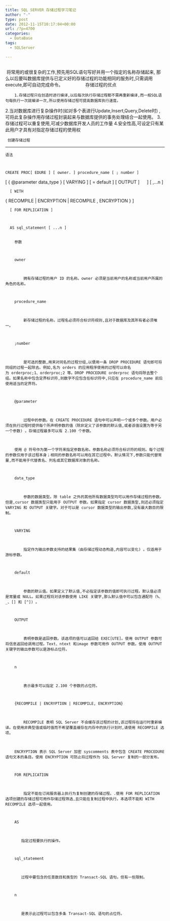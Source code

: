 ```yaml
---
title: SQL SERVER 存储过程学习笔记
author: "-"
type: post
date: 2012-11-15T10:17:04+00:00
url: /?p=4700
categories:
  - DataBase
tags:
  - SQLServer

---
```

## 


   将常用的或很复杂的工作,预先用SQL语句写好并用一个指定的名称存储起来, 那么以后要叫数据库提供与已定义好的存储过程的功能相同的服务时,只需调用execute,即可自动完成命令。                  存储过程的优点 
  
        1.存储过程只在创造时进行编译,以后每次执行存储过程都不需再重新编译,而一般SQL语句每执行一次就编译一次,所以使用存储过程可提高数据库执行速度。
 2.当对数据库进行复杂操作时(如对多个表进行Update,Insert,Query,Delete时) ,可将此复杂操作用存储过程封装起来与数据库提供的事务处理结合一起使用。
 3.存储过程可以重复使用,可减少数据库开发人员的工作量
 4.安全性高,可设定只有某此用户才具有对指定存储过程的使用权
  
  
     创建存储过程
 *************************************************
  
  
    语法
  
  
  
    CREATE PROC[ EDURE ] [ owner. ] procedure_name [ ; number ]
 [ { @parameter data_type }
 [ VARYING ] [ = default ] [ OUTPUT ] 
     ] [ ,...n ] 
    
    
      [ WITH
 { RECOMPILE | ENCRYPTION | RECOMPILE , ENCRYPTION } ]
    
    
    
      [ FOR REPLICATION ]
    
    
    
      AS sql_statement [ ...n ] 
      
      
        参数
      
      
      
        owner
      
      
      
            拥有存储过程的用户 ID 的名称。owner 必须是当前用户的名称或当前用户所属的角色的名称。
      
      
      
        procedure_name
      
      
      
            新存储过程的名称。过程名必须符合标识符规则,且对于数据库及其所有者必须唯一。
      
      
      
        ;number
      
      
      
            是可选的整数,用来对同名的过程分组,以便用一条 DROP PROCEDURE 语句即可将同组的过程一起除去。例如,名为 orders 的应用程序使用的过程可以命名为 orderproc;1、orderproc;2 等。DROP PROCEDURE orderproc 语句将除去整个组。如果名称中包含定界标识符,则数字不应包含在标识符中,只应在 procedure_name 前后使用适当的定界符。
      
      
      
        @parameter
      
      
      
            过程中的参数。在 CREATE PROCEDURE 语句中可以声明一个或多个参数。用户必须在执行过程时提供每个所声明参数的值（除非定义了该参数的默认值,或者该值设置为等于另一个参数) 。存储过程最多可以有 2.100 个参数。
      
      
      
        使用 @ 符号作为第一个字符来指定参数名称。参数名称必须符合标识符的规则。每个过程的参数仅用于该过程本身；相同的参数名称可以用在其它过程中。默认情况下,参数只能代替常量,而不能用于代替表名、列名或其它数据库对象的名称。
      
      
      
        data_type
      
      
      
            参数的数据类型。除 table 之外的其他所有数据类型均可以用作存储过程的参数。但是,cursor 数据类型只能用于 OUTPUT 参数。如果指定 cursor 数据类型,则还必须指定 VARYING 和 OUTPUT 关键字。对于可以是 cursor 数据类型的输出参数,没有最大数目的限制。
      
      
      
        VARYING
      
      
      
            指定作为输出参数支持的结果集（由存储过程动态构造,内容可以变化) 。仅适用于游标参数。
      
      
      
        default
      
      
      
            参数的默认值。如果定义了默认值,不必指定该参数的值即可执行过程。默认值必须是常量或 NULL。如果过程将对该参数使用 LIKE 关键字,那么默认值中可以包含通配符（%、_、[] 和 [^]) 。
      
      
      
        OUTPUT
      
      
      
            表明参数是返回参数。该选项的值可以返回给 EXEC[UTE]。使用 OUTPUT 参数可将信息返回给调用过程。Text、ntext 和image 参数可用作 OUTPUT 参数。使用 OUTPUT 关键字的输出参数可以是游标占位符。
      
      
      
        n
      
      
      
            表示最多可以指定 2.100 个参数的占位符。
      
      
      
        {RECOMPILE | ENCRYPTION | RECOMPILE, ENCRYPTION}
      
      
      
            RECOMPILE 表明 SQL Server 不会缓存该过程的计划,该过程将在运行时重新编译。在使用非典型值或临时值而不希望覆盖缓存在内存中的执行计划时,请使用 RECOMPILE 选项。
      
      
      
        ENCRYPTION 表示 SQL Server 加密 syscomments 表中包含 CREATE PROCEDURE 语句文本的条目。使用 ENCRYPTION 可防止将过程作为 SQL Server 复制的一部分发布。
      
      
      
        FOR REPLICATION
      
      
      
            指定不能在订阅服务器上执行为复制创建的存储过程。.使用 FOR REPLICATION 选项创建的存储过程可用作存储过程筛选,且只能在复制过程中执行。本选项不能和 WITH RECOMPILE 选项一起使用。
      
      
      
        AS
      
      
      
           指定过程要执行的操作。
      
      
      
        sql_statement
      
      
      
           过程中要包含的任意数目和类型的 Transact-SQL 语句。但有一些限制。
      
      
      
        n
      
      
      
           是表示此过程可以包含多条 Transact-SQL 语句的占位符。
      